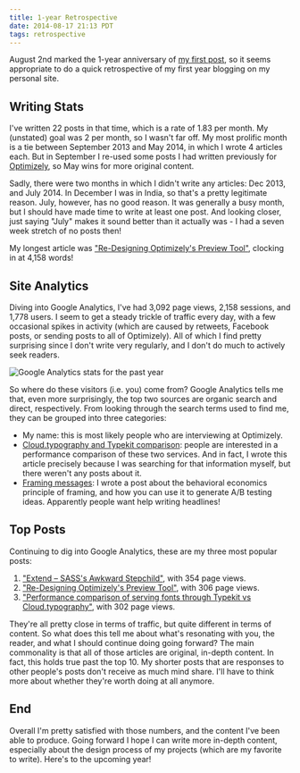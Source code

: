 ```yaml
---
title: 1-year Retrospective
date: 2014-08-17 21:13 PDT
tags: retrospective
---
```


August 2nd marked the 1-year anniversary of [my first post](http://jlzych.com/2013/08/02/everyones-reading-this-increase-conversions-with-social-proof/), so it seems appropriate to do a quick retrospective of my first year blogging on my personal site.

## Writing Stats

I've written 22 posts in that time, which is a rate of 1.83 per month. My (unstated) goal was 2 per month, so I wasn't far off. My most prolific month is a tie between September 2013 and May 2014, in which I wrote 4 articles each. But in September I re-used some posts I had written previously for [Optimizely](https://www.optimizely.com), so May wins for more original content.

Sadly, there were two months in which I didn't write any articles: Dec 2013, and July 2014. In December I was in India, so that's a pretty legitimate reason. July, however, has no good reason. It was generally a busy month, but I should have made time to write at least one post. And looking closer, just saying "July" makes it sound better than it actually was - I had a seven week stretch of no posts then!

My longest article was ["Re-Designing Optimizely's Preview Tool"](http://jlzych.com/2014/02/11/re-designing-optimizely-s-preview-tool/), clocking in at 4,158 words!

## Site Analytics

Diving into Google Analytics, I've had 3,092 page views, 2,158 sessions, and 1,778 users. I seem to get a steady trickle of traffic every day, with a few occasional spikes in activity (which are caused by retweets, Facebook posts, or sending posts to all of Optimizely). All of which I find pretty surprising since I don't write very regularly, and I don't do much to actively seek readers.

![Google Analytics stats for the past year](http://jlzych.com/images/2014-08-17-1-year-retrospective/ga.png)

So where do these visitors (i.e. you) come from? Google Analytics tells me that, even more surprisingly, the top two sources are organic search and direct, respectively. From looking through the search terms used to find me, they can be grouped into three categories:

- My name: this is most likely people who are interviewing at Optimizely.
- [Cloud.typography and Typekit comparison](http://jlzych.com/2013/08/15/performance-comparison-of-serving-fonts-through-typekit-vs-cloud-typography/): people are interested in a performance comparison of these two services. And in fact, I wrote this article precisely because I was searching for that information myself, but there weren't any posts about it.
- [Framing messages](http://jlzych.com/2013/09/30/framing-your-message-for-maximum-impact/): I wrote a post about the behavioral economics principle of framing, and how you can use it to generate A/B testing ideas. Apparently people want help writing headlines!

## Top Posts

Continuing to dig into Google Analytics, these are my three most popular posts:

1. ["Extend – SASS's Awkward Stepchild"](http://jlzych.com/2013/10/08/extend-sass-s-awkward-stepchild/), with 354 page views.
2. ["Re-Designing Optimizely's Preview Tool"](http://jlzych.com/2014/02/11/re-designing-optimizely-s-preview-tool/), with 306 page views.
3. ["Performance comparison of serving fonts through Typekit vs Cloud.typography"](http://jlzych.com/2013/08/15/performance-comparison-of-serving-fonts-through-typekit-vs-cloud-typography/), with 302 page views.

They're all pretty close in terms of traffic, but quite different in terms of content. So what does this tell me about what's resonating with you, the reader, and what I should continue doing going forward? The main commonality is that all of those articles are original, in-depth content. In fact, this holds true past the top 10. My shorter posts that are responses to other people's posts don't receive as much mind share. I'll have to think more about whether they're worth doing at all anymore.

## End

Overall I'm pretty satisfied with those numbers, and the content I've been able to produce. Going forward I hope I can write more in-depth content, especially about the design process of my projects (which are my favorite to write). Here's to the upcoming year!
